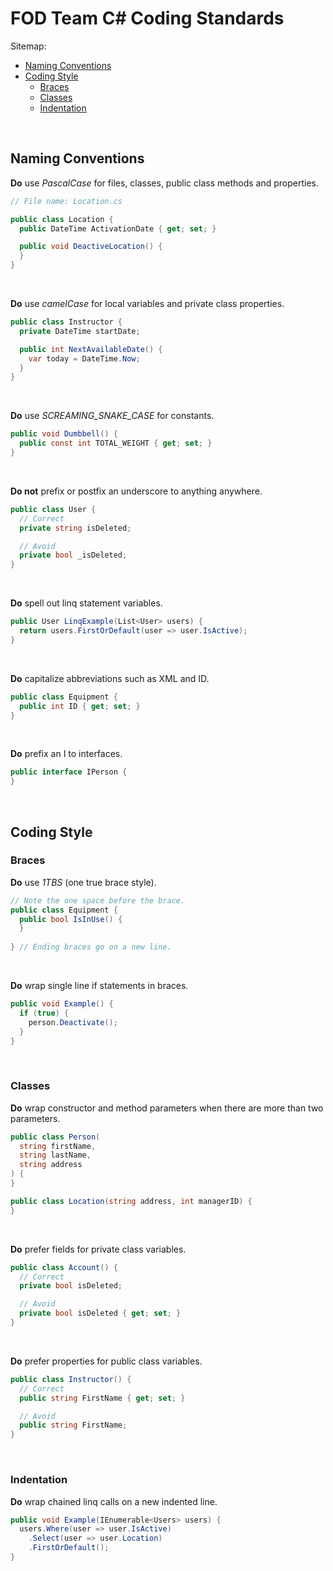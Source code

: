 # FOD Team C# Coding Standards

Sitemap:
  * [Naming Conventions](#NamingConventions)
  * [Coding Style](#CodingStyle)
    * [Braces](#Braces)
    * [Classes](#Classes)
    * [Indentation](#Indentation)
<br>

## Naming Conventions<a name="NamingConventions"></a>

**Do** use _PascalCase_ for files, classes, public class methods and properties.

```csharp
// File name: Location.cs

public class Location {
  public DateTime ActivationDate { get; set; }

  public void DeactiveLocation() {
  }
}
```
<br>

**Do** use _camelCase_ for local variables and private class properties.

```csharp
public class Instructor {
  private DateTime startDate;

  public int NextAvailableDate() { 
    var today = DateTime.Now;
  }
}
```
<br>

**Do** use _SCREAMING_SNAKE_CASE_ for constants.

```csharp
public void Dumbbell() {
  public const int TOTAL_WEIGHT { get; set; }
}
```
<br>

**Do not** prefix or postfix an underscore to anything anywhere.

```csharp
public class User {
  // Correct
  private string isDeleted;

  // Avoid
  private bool _isDeleted;
}
```
<br>

**Do** spell out linq statement variables.

```csharp
public User LinqExample(List<User> users) {
  return users.FirstOrDefault(user => user.IsActive);
}
```
<br>

**Do** capitalize abbreviations such as XML and ID.

```csharp
public class Equipment {
  public int ID { get; set; }
}
```
<br>

**Do** prefix an I to interfaces.

```csharp
public interface IPerson {
}
```
<br>

## Coding Style<a name="CodingStyle"></a>

### Braces<a name="Braces"></a>

**Do** use _1TBS_ (one true brace style).

```csharp
// Note the one space before the brace.
public class Equipment {
  public bool IsInUse() { 
  }
  
} // Ending braces go on a new line.
```
<br>

**Do** wrap single line if statements in braces.

```csharp
public void Example() {
  if (true) {
    person.Deactivate();
  }
}
```
<br>

### Classes<a name="Classes"></a>

**Do** wrap constructor and method parameters when there are more than two parameters.

```csharp
public class Person(
  string firstName,
  string lastName,
  string address
) {
}

public class Location(string address, int managerID) {
}
```
<br>

**Do** prefer fields for private class variables.

```csharp
public class Account() {
  // Correct
  private bool isDeleted;

  // Avoid
  private bool isDeleted { get; set; }
}
```
<br>

**Do** prefer properties for public class variables.

```csharp
public class Instructor() {
  // Correct
  public string FirstName { get; set; }

  // Avoid
  public string FirstName;
}
```
<br>

### Indentation<a name="Indentation"></a>

**Do** wrap chained linq calls on a new indented line.

```csharp
public void Example(IEnumerable<Users> users) {
  users.Where(user => user.IsActive)
    .Select(user => user.Location)
    .FirstOrDefault();
}
```
<br>
